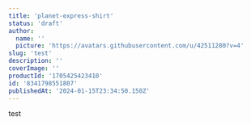 ```yaml
---
title: 'planet-express-shirt'
status: 'draft'
author:
  name: ''
  picture: 'https://avatars.githubusercontent.com/u/42511280?v=4'
slug: 'test'
description: ''
coverImage: ''
productId: '1705425423410'
id: '8341798551807'
publishedAt: '2024-01-15T23:34:50.150Z'
---
```


test